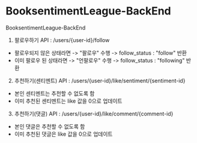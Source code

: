 # BooksentimentLeague-BackEnd
BooksentimentLeague-BackEnd

1. 팔로우하기 API
: /users/{user-id}/follow
- 팔로우되지 않은 상태라면 -> "팔로우" 수행 -> follow_status : "follow" 반환
- 이미 팔로우 된 상태라면 -> "언팔로우" 수행 -> follow_status : "following" 반환

2. 추천하기(센티멘트) API
: /users/{user-id}/like/sentiment/{sentiment-id}
- 본인 센티멘트는 추천할 수 없도록 함
- 이미 추천된 센티멘트는 like 값을 0으로 업데이트

3. 추천하기(댓글) API
: /users/{user-id}/like/comment/{comment-id}
- 본인 댓글은 추천할 수 없도록 함
- 이미 추천된 댓글은 like 값을 0으로 업데이트